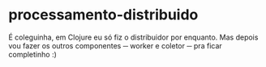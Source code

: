 # processamento-distribuido

É coleguinha, em Clojure eu só fiz o distribuidor por enquanto. Mas depois vou fazer os outros componentes ─ worker e coletor ─ pra ficar completinho :)
